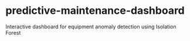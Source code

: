 # predictive-maintenance-dashboard
Interactive dashboard for equipment anomaly detection using Isolation Forest
